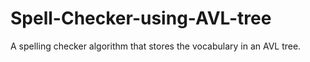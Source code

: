 # Spell-Checker-using-AVL-tree
A spelling checker algorithm that stores the vocabulary in an AVL tree.
